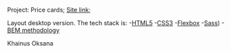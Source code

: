 Project: Price cards;
[Site link](https://www.figma.com/file/EiSIgufiAxuZnoZ1AUliCe/price-table-runel?node-id=0%3A2);

Layout desktop version.
The tech stack is:
-[HTML5](https://ru.wikipedia.org/wiki/HTML5)
-[CSS3](https://ru.wikipedia.org/wiki/CSS)
-[Flexbox](https://en.wikipedia.org/wiki/CSS_Flexible_Box_Layout)
-[Sass](https://sass-lang.com/))
-[BEM methodology](https://en.bem.info/)

Khainus Oksana

